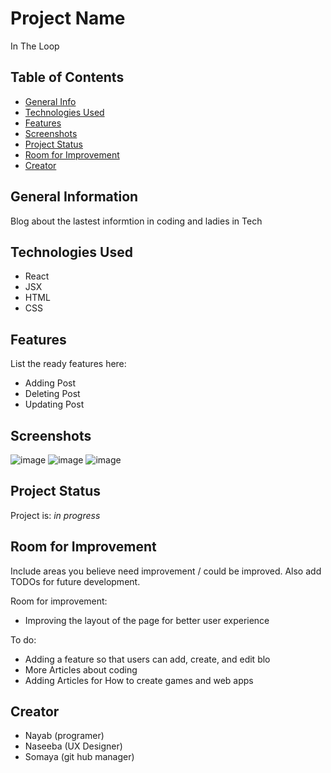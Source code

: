 # Project Name
In The Loop

## Table of Contents
* [General Info](#general-information)
* [Technologies Used](#technologies-used)
* [Features](#features)
* [Screenshots](#screenshots)
* [Project Status](#project-status)
* [Room for Improvement](#room-for-improvement)
* [Creator](#room-for-improvement)


## General Information
Blog about the lastest informtion in coding and ladies in Tech 


## Technologies Used
- React
- JSX
- HTML
- CSS


## Features
List the ready features here:
- Adding Post
- Deleting Post
- Updating Post


## Screenshots
![image](https://user-images.githubusercontent.com/98067630/174202089-d42fa85f-59a5-47ad-88a4-467824e0525a.png)
![image](https://user-images.githubusercontent.com/98067630/174202157-72099b42-013e-4a16-ab73-499d9248b95d.png)
![image](https://user-images.githubusercontent.com/98067630/174202229-dbee972c-ad0b-404e-ba13-d677d23380b0.png)


## Project Status
Project is: _in progress_ 


## Room for Improvement
Include areas you believe need improvement / could be improved. Also add TODOs for future development.

Room for improvement:
- Improving the layout of the page for better user experience

To do:
- Adding a feature so that users can add, create, and edit blo
- More Articles about coding
- Adding Articles for How to create games and web apps


## Creator
- Nayab (programer)
- Naseeba (UX Designer)
- Somaya (git hub manager)
